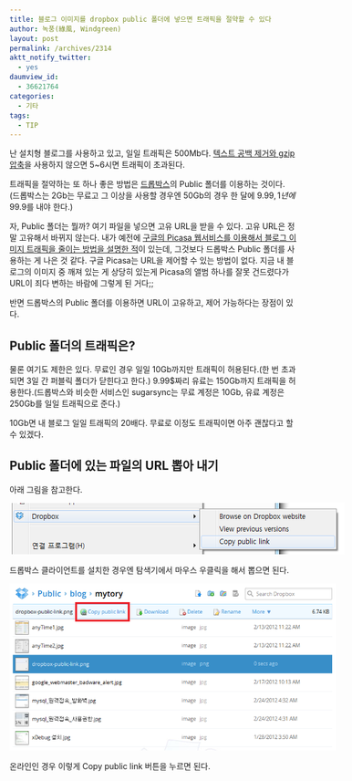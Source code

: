 ```yaml
---
title: 블로그 이미지를 dropbox public 폴더에 넣으면 트래픽을 절약할 수 있다
author: 녹풍(綠風, Windgreen)
layout: post
permalink: /archives/2314
aktt_notify_twitter:
  - yes
daumview_id:
  - 36621764
categories:
  - 기타
tags:
  - TIP
---
```

난 설치형 블로그를 사용하고 있고, 일일 트래픽은 500Mb다. [텍스트 공백 제거와 gzip 압축][1]을 사용하지 않으면 5~6시면 트래픽이 초과된다.

트래픽을 절약하는 또 하나 좋은 방법은 [드롭박스][2]의 Public 폴더를 이용하는 것이다. (드롭박스는 2Gb는 무료고 그 이상을 사용할 경우엔 50Gb의 경우 한 달에 9.99$, 1년에 99.9$를 내야 한다.)

자, Public 폴더는 뭘까? 여기 파일을 넣으면 고유 URL을 받을 수 있다. 고유 URL은 정말 고유해서 바뀌지 않는다. 내가 예전에 [구글의 Picasa 웹서비스를 이용해서 블로그 이미지 트래픽을 줄이는 방법을 설명한 적][3]이 있는데, 그것보다 드롭박스 Public 폴더를 사용하는 게 나은 것 같다. 구글 Picasa는 URL을 제어할 수 있는 방법이 없다. 지금 내 블로그의 이미지 중 깨져 있는 게 상당히 있는게 Picasa의 앨범 하나를 잘못 건드렸다가 URL이 죄다 변하는 바람에 그렇게 된 거다;;

반면 드롭박스의 Public 폴더를 이용하면 URL이 고유하고, 제어 가능하다는 장점이 있다.

## Public 폴더의 트래픽은?

물론 여기도 제한은 있다. 무료인 경우 일일 10Gb까지만 트래픽이 허용된다.(한 번 초과되면 3일 간 퍼블릭 폴더가 닫힌다고 한다.) 9.99$짜리 유료는 150Gb까지 트래픽을 허용한다.(드롭박스와 비슷한 서비스인 sugarsync는 무료 계정은 10Gb, 유료 계정은 250Gb를 일일 트래픽으로 준다.)

10Gb면 내 블로그 일일 트래픽의 20배다. 무료로 이정도 트래픽이면 아주 괜찮다고 할 수 있겠다.

## Public 폴더에 있는 파일의 URL 뽑아 내기

아래 그림을 참고한다.

<div style="width: 598px" class="wp-caption aligncenter">
  <img src="/uploads/legacy/dropbox-public-link.png" alt="" width="588" height="90" /><p class="wp-caption-text">
    드롭박스 클라이언트를 설치한 경우엔 탐색기에서 마우스 우클릭을 해서 뽑으면 된다.
  </p>
</div>

<div style="width: 583px" class="wp-caption aligncenter">
  <img class=" " src="/uploads/legacy/dropbox-web-public-link.png" alt="" width="573" height="293" /><p class="wp-caption-text">
    온라인인 경우 이렇게 Copy public link 버튼을 누르면 된다.
  </p>
</div>

 [1]: http://mytory.net/archives/1048 "[minify] js, css 압축 – 웹사이트 속도 증가, 트래픽 절약"
 [2]: http://mytory.net/archives/1784 "드롭박스 – 특별한 웹하드"
 [3]: http://mytory.net/archives/2002 "[.htaccess] 누가 내 블로그 이미지를 긁어가서 트래픽 초과되는 거 방지하기 (설치형 블로그)"